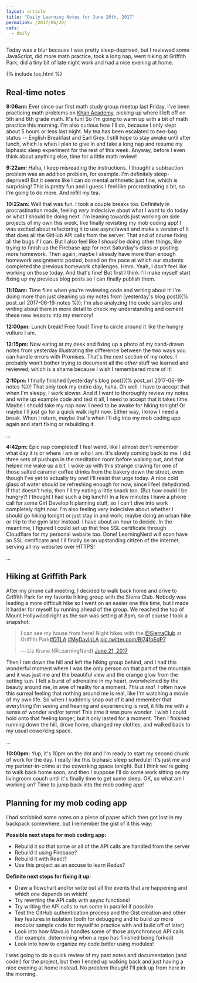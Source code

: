 ```yaml
---
layout: article
title: "Daily Learning Notes for June 20th, 2017"
permalink: /2017/06/20/
cats:
  - daily
---
```


Today was a blur because I was pretty sleep-deprived, but I reviewed some JavaScript, did more math practice, took a long nap, went hiking at Griffith Park, did a tiny bit of late night work and had a nice evening at home.

{% include toc.html %}

## Real-time notes

**9:06am:** Ever since our first math study group meetup last Friday, I've been practicing math problems on [Khan Academy](https://www.khanacademy.org), picking up where I left off on 5th and 6th grade math. It's fun! So I'm going to warm up with a bit of math practice this morning. I'm also curious how I'll do, because I only slept about 5 hours or less last night. My tea has been escalated to *two*-bag status -- English Breakfast and Earl Grey. I still hope to stay awake until after lunch, which is when I plan to give in and take a long nap and resume my biphasic sleep experiment for the rest of this week. Anyway, before I even think about anything else, time for a little math review!

**9:22am:** Haha, I keep misreading the instructions. I thought a subtraction problem was an addition problem, for example. I'm definitely sleep-deprived! But it seems like I can do mental arithmetic just fine, which is surprising! This is pretty fun and I guess I feel like procrastinating a bit, so I'm going to do more. And refill my tea.

**10:22am:** Well that was fun. I took a couple breaks too. Definitely in procrastination mode, feeling *very* indecisive about what I want to do today or what I should be doing next. I'm leaning towards just working on side projects of my own this week, like finally revisiting my mob coding app! I was excited about refactoring it to use async/await and make a version of it that does all the GitHub API calls from the server. That and of course fixing all the bugs if I can. But I also feel like I *should* be doing other things, like trying to finish up the Firebase app for next Saturday's class or posting more homework. Then again, maybe I already have more than enough homework assignments posted, based on the pace at which our students completed the previous homework challenges. Hmm. Yeah, I don't feel like working on those today. And that's fine! But first I think I'll make myself start fixing up my previous blog posts so I can finally publish them.

**11:10am:** Time flies when you're reviewing code and writing about it! I'm doing more than just cleaning up my notes from [yesterday's blog post]({% post_url 2017-06-19-notes %}); I'm also analyzing the code samples and writing about them in more detail to check my understanding and cement these new lessons into my memory!

**12:00pm:** Lunch break! Free food! Time to circle around it like the hungry vulture I am.

**12:15pm:** Now eating at my desk and fixing up a photo of my hand-drawn notes from yesterday illustrating the difference between the two ways you can handle errors with Promises. That's the next section of my notes. I probably won't bother trying to document all the *other* stuff we learned and reviewed, which is a shame because I wish I remembered more of it!

**2:10pm:** I finally finished [yesterday's blog post]({% post_url 2017-06-19-notes %})! That only took my entire day, haha. Oh well. I have to accept that when I'm sleepy, I work slower. And if I want to thoroughly review my notes and write up example code and test it all, I need to accept that it takes time. Maybe I should take my nap now. I need to be awake for hiking tonight! Or maybe I'll just go for a quick walk right now. Either way, I know I need a break. When I return, maybe that's when I'll dig into my mob coding app again and start fixing or rebuilding it.

...

**4:42pm:** Epic nap completed! I feel weird, like I almost don't remember what day it is or where I am or *who* I am. It's slowly coming back to me. I did three sets of pushups in the meditation room before walking out, and that helped me wake up a bit. I woke up with this strange craving for one of those salted caramel coffee drinks from the bakery down the street, even though I've yet to actually try one! I'll resist that urge today. A nice cold glass of water should be refreshing enough for now, since I feel dehydrated. If that doesn't help, then I'll try eating a little snack too. (But how could I be hungry?! I thought I had such a big lunch!) In a few minutes I have a phone call for some Girl Develop It planning stuff, so I can't dive into work completely right now. I'm also feeling very indecisive about whether I should go hiking tonight or just stay in and work, maybe doing an urban hike or trip to the gym later instead. I have about an hour to decide. In the meantime, I figured I could set up that free SSL certificate through Cloudflare for my personal website too. Done! LearningNerd will soon have an SSL certificate and I'll finally be an upstanding citizen of the internet, serving all my websites over HTTPS!

...

## Hiking at Griffith Park

After my phone call meeting, I decided to walk back home and drive to Griffith Park for my favorite hiking group with the Sierra Club. Nobody was leading a more difficult hike so I went on an easier one this time, but I made it harder for myself by running ahead of the group. We reached the top of Mount Hollywood right as the sun was setting at 8pm, so of course I took a snapshot:

<blockquote class="twitter-tweet" data-lang="en"><p lang="en" dir="ltr">I can see my house from here! Night hikes with the <a href="https://twitter.com/SierraClub">@SierraClub</a> at Griffith Park<a href="https://twitter.com/hashtag/DTLA?src=hash">#DTLA</a> <a href="https://twitter.com/hashtag/MyDayInLA?src=hash">#MyDayInLA</a> <a href="https://t.co/Bj74foEdP7">pic.twitter.com/Bj74foEdP7</a></p>&mdash; Liz Krane (@LearningNerd) <a href="https://twitter.com/LearningNerd/status/877362721619968000">June 21, 2017</a></blockquote>
<script async src="//platform.twitter.com/widgets.js" charset="utf-8"></script>

Then I ran down the hill and left the hiking group behind, and I had this wonderful moment where I was the only person on that part of the mountain and it was just me and the beautiful view and the orange glow from the setting sun. I felt a burst of adrenaline in my heart, overwhelmed by the beauty around me, in awe of reality for a moment. *This is real.* I often have this surreal feeling that nothing around me is real, like I'm watching a movie of my own life. So when I suddenly snap out of it and remember that everything I'm seeing and hearing and experiencing is *real*, it fills me with a sense of wonder and/or terror! This time it was pure wonder. I wish I could hold onto that feeling longer, but it only lasted for a moment. Then I finished running down the hill, drove home, changed my clothes, and walked back to my usual coworking space.

...

**10:00pm:** Yup, it's 10pm on the dot and I'm ready to start my second chunk of work for the day. I really like this biphasic sleep schedule! It's just me and my partner-in-crime at the coworking space tonight. But I think we're going to walk back home soon, and then I suppose I'll do some work sitting on my livingroom couch until it's finally time to get some sleep. OK, so what am I working on? Time to jump back into the mob coding app!

## Planning for my mob coding app

I had scribbled some notes on a piece of paper which then got lost in my backpack somewhere, but I remember the gist of it this way:

**Possible next steps for mob coding app:**
  
  - Rebuild it so that some or all of the API calls are handled from the server
  - Rebuild it using Firebase?
  - Rebuild it with React?
  - Use this project as an excuse to learn Redux?

**Definite next steps for fixing it up:**

  - Draw a flowchart and/or write out all the events that are happening and which one depends on which!  
  - Try rewriting the API calls with async functions!
  - Try writing the API calls to run some in parallel if possible
  - Test the GitHub authentication process and the Gist creation and other key features in isolation (both for debugging and to build up more modular sample code for myself to practice with and build off of later)
  - Look into how Mavo.io handles some of those asynchronous API calls (for example, determining when a repo has finished being forked)
  - Look into how to organize my code better using modules!

I was going to do a quick review of my past notes and documentation (and code!) for the project, but then I ended up walking back and just having a nice evening at home instead. No problem though! I'll pick up from here in the morning.